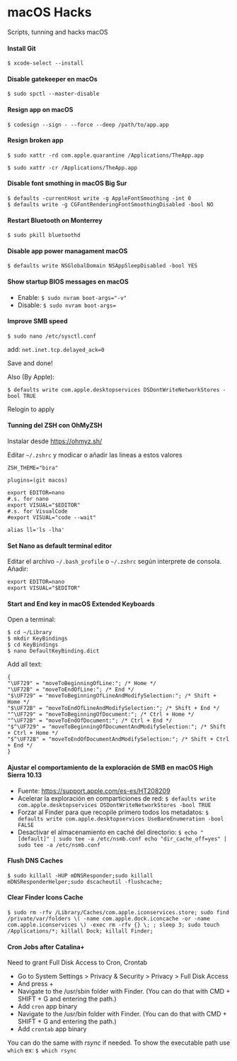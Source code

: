 # macOS Hacks

Scripts, tunning and hacks macOS

#### Install Git

`$ xcode-select --install`

#### Disable gatekeeper en macOs

`$ sudo spctl --master-disable`

#### Resign app on macOS

`$ codesign --sign - --force --deep /path/to/app.app`

#### Resign broken app

`$ sudo xattr -rd com.apple.quarantine /Applications/TheApp.app`

`$ sudo xattr -cr /Applications/TheApp.app`

#### Disable font smothing in macOS Big Sur

```
$ defaults -currentHost write -g AppleFontSmoothing -int 0
$ defaults write -g CGFontRenderingFontSmoothingDisabled -bool NO
```
#### Restart Bluetooth on Monterrey

```
$ sudo pkill bluetoothd
```

#### Disable app power managament macOS

`$ defaults write NSGlobalDomain NSAppSleepDisabled -bool YES`

#### Show startup BIOS messages en macOS

- Enable: `$ sudo nvram boot-args="-v"`
- Disable: `$ sudo nvram boot-args=`

#### Improve SMB speed

`$ sudo nano /etc/sysctl.conf`

add:
`net.inet.tcp.delayed_ack=0`

Save and done!

Also (By Apple):

`$ defaults write com.apple.desktopservices DSDontWriteNetworkStores -bool TRUE`

Relogin to apply

#### Tunning del ZSH con OhMyZSH

Instalar desde https://ohmyz.sh/

Editar `~/.zshrc` y modicar o añadir las lineas a estos valores

```
ZSH_THEME="bira"

plugins=(git macos)

export EDITOR=nano
#.s. for nano
export VISUAL="$EDITOR"
#.s. for VisualCode
#export VISUAL="code --wait"

alias ll='ls -lha'

```

#### Set Nano as default terminal editor

Editar el archivo `~/.bash_profile` o `~/.zshrc` según interprete de consola.
Añadir:

```
export EDITOR=nano
export VISUAL="$EDITOR"
```


#### Start and End key in macOS Extended Keyboards

Open a terminal:
   
```
$ cd ~/Library
$ mkdir KeyBindings
$ cd KeyBindings
$ nano DefaultKeyBinding.dict
```

Add all text:

```
{
"\UF729" = "moveToBeginningOfLine:"; /* Home */
"\UF72B" = "moveToEndOfLine:"; /* End */
"$\UF729" = "moveToBeginningOfLineAndModifySelection:"; /* Shift + Home */
"$\UF72B" = "moveToEndOfLineAndModifySelection:"; /* Shift + End */
"^\UF729" = "moveToBeginningOfDocument:"; /* Ctrl + Home */
"^\UF72B" = "moveToEndOfDocument:"; /* Ctrl + End */
"$^\UF729" = "moveToBeginningOfDocumentAndModifySelection:"; /* Shift + Ctrl + Home */
"$^\UF72B" = "moveToEndOfDocumentAndModifySelection:"; /* Shift + Ctrl + End */
}
```

#### Ajustar el comportamiento de la exploración de SMB en macOS High Sierra 10.13

  - Fuente: https://support.apple.com/es-es/HT208209
  - Acelerar la exploración en comparticiones de red: 
  `$ defaults write com.apple.desktopservices DSDontWriteNetworkStores -bool TRUE`
  - Forzar al Finder para que recopile primero todos los metadatos: 
  `$ defaults write com.apple.desktopservices UseBareEnumeration -bool FALSE`
  - Desactivar el almacenamiento en caché del directorio: 
  `$ echo "[default]" | sudo tee -a /etc/nsmb.conf echo "dir_cache_off=yes" | sudo tee -a /etc/nsmb.conf`
 
#### Flush DNS Caches

`$ sudo killall -HUP mDNSResponder;sudo killall mDNSResponderHelper;sudo dscacheutil -flushcache;`

#### Clear Finder Icons Cache

`$ sudo rm -rfv /Library/Caches/com.apple.iconservices.store; sudo find /private/var/folders \( -name com.apple.dock.iconcache -or -name com.apple.iconservices \) -exec rm -rfv {} \; ; sleep 3; sudo touch /Applications/*; killall Dock; killall Finder;`

#### Cron Jobs after Catalina+

Need to grant Full Disk Access to Cron, Crontab

- Go to System Settings > Privacy & Security > Privacy > Full Disk Access
- And press +
- Navigate to the /usr/sbin folder with Finder. (You can do that with CMD + SHIFT + G and entering the path.)
- Add `cron` app binary
- Navigate to the /usr/bin folder with Finder. (You can do that with CMD + SHIFT + G and entering the path.)
- Add `crontab` app binary

You can do the same with *rsync* if needed.
To show the executable path use `which` ex: `$ which rsync`







